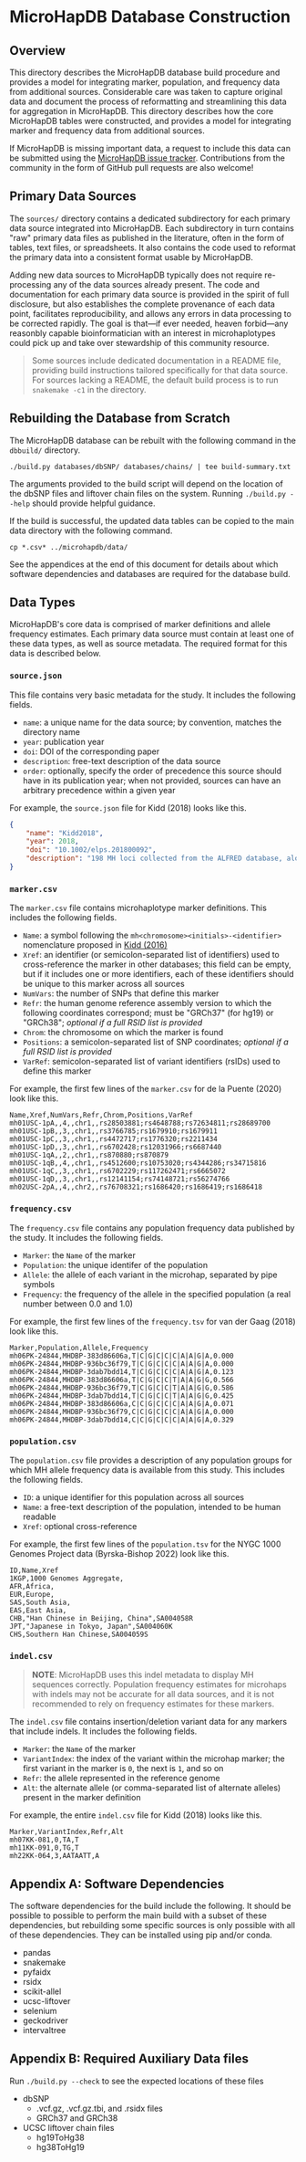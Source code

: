 # MicroHapDB Database Construction

## Overview

This directory describes the MicroHapDB database build procedure and provides a model for integrating marker, population, and frequency data from additional sources.
Considerable care was taken to capture original data and document the process of reformatting and streamlining this data for aggregation in MicroHapDB.
This directory describes how the core MicroHapDB tables were constructed, and provides a model for integrating marker and frequency data from additional sources.

If MicroHapDB is missing important data, a request to include this data can be submitted using the [MicroHapDB issue tracker](https://github.com/bioforensics/MicroHapDB/issues/new).
Contributions from the community in the form of GitHub pull requests are also welcome!


## Primary Data Sources

The `sources/` directory contains a dedicated subdirectory for each primary data source integrated into MicroHapDB.
Each subdirectory in turn contains "raw" primary data files as published in the literature, often in the form of tables, text files, or spreadsheets.
It also contains the code used to reformat the primary data into a consistent format usable by MicroHapDB.

Adding new data sources to MicroHapDB typically does not require re-processing any of the data sources already present.
The code and documentation for each primary data source is provided in the spirit of full disclosure, but also establishes the complete provenance of each data point, facilitates reproducibility, and allows any errors in data processing to be corrected rapidly.
The goal is that—if ever needed, heaven forbid—any reasonbly capable bioinformatician with an interest in microhaplotypes could pick up and take over stewardship of this community resource.

> Some sources include dedicated documentation in a README file, providing build instructions tailored specifically for that data source.
> For sources lacking a README, the default build process is to run `snakemake -c1` in the directory.


## Rebuilding the Database from Scratch

The MicroHapDB database can be rebuilt with the following command in the `dbbuild/` directory.

```
./build.py databases/dbSNP/ databases/chains/ | tee build-summary.txt
```

The arguments provided to the build script will depend on the location of the dbSNP files and liftover chain files on the system.
Running `./build.py --help` should provide helpful guidance.

If the build is successful, the updated data tables can be copied to the main data directory with the following command.

```
cp *.csv* ../microhapdb/data/
```

See the appendices at the end of this document for details about which software dependencies and databases are required for the database build.


## Data Types

MicroHapDB's core data is comprised of marker definitions and allele frequency estimates.
Each primary data source must contain at least one of these data types, as well as source metadata.
The required format for this data is described below.

### `source.json`

This file contains very basic metadata for the study.
It includes the following fields.

- `name`: a unique name for the data source; by convention, matches the directory name
- `year`: publication year
- `doi`: DOI of the corresponding paper
- `description`: free-text description of the data source
- `order`: optionally, specify the order of precedence this source should have in its publication year; when not provided, sources can have an arbitrary precedence within a given year

For example, the `source.json` file for Kidd (2018) looks like this.

```json
{
    "name": "Kidd2018",
    "year": 2018,
    "doi": "10.1002/elps.201800092",
    "description": "198 MH loci collected from the ALFRED database, along with allele frequencies for 83 population groups"
}
```

### `marker.csv`

The `marker.csv` file contains microhaplotype marker definitions.
This includes the following fields.

- `Name`: a symbol following the `mh<chromosome><initials>-<identifier>` nomenclature proposed in [Kidd (2016)](https://dx.doi.org/10.1186/s40246-016-0078-y)
- `Xref`: an identifier (or semicolon-separated list of identifiers) used to cross-reference the marker in other databases; this field can be empty, but if it includes one or more identifiers, each of these identifiers should be unique to this marker across all sources
- `NumVars`: the number of SNPs that define this marker
- `Refr`: the human genome reference assembly version to which the following coordinates correspond; must be "GRCh37" (for hg19) or "GRCh38"; *optional if a full RSID list is provided*
- `Chrom`: the chromosome on which the marker is found
- `Positions`: a semicolon-separated list of SNP coordinates; *optional if a full RSID list is provided*
- `VarRef`: semicolon-separated list of variant identifiers (rsIDs) used to define this marker

For example, the first few lines of the `marker.csv` for de la Puente (2020) look like this.

```csv
Name,Xref,NumVars,Refr,Chrom,Positions,VarRef
mh01USC-1pA,,4,,chr1,,rs28503881;rs4648788;rs72634811;rs28689700
mh01USC-1pB,,3,,chr1,,rs3766785;rs1679910;rs1679911
mh01USC-1pC,,3,,chr1,,rs4472717;rs1776320;rs2211434
mh01USC-1pD,,3,,chr1,,rs6702428;rs12031966;rs6687440
mh01USC-1qA,,2,,chr1,,rs870880;rs870879
mh01USC-1qB,,4,,chr1,,rs4512600;rs10753020;rs4344286;rs34715816
mh01USC-1qC,,3,,chr1,,rs6702229;rs117262471;rs6665072
mh01USC-1qD,,3,,chr1,,rs12141154;rs74148721;rs56274766
mh02USC-2pA,,4,,chr2,,rs76708321;rs1686420;rs1686419;rs1686418
```

### `frequency.csv`

The `frequency.csv` file contains any population frequency data published by the study.
It includes the following fields.

- `Marker`: the `Name` of the marker
- `Population`: the unique identifer of the population
- `Allele`: the allele of each variant in the microhap, separated by pipe symbols
- `Frequency`: the frequency of the allele in the specified population (a real number between 0.0 and 1.0)

For example, the first few lines of the `frequency.tsv` for van der Gaag (2018) look like this.

```csv
Marker,Population,Allele,Frequency
mh06PK-24844,MHDBP-383d86606a,T|C|G|C|C|C|A|A|G|A,0.000
mh06PK-24844,MHDBP-936bc36f79,T|C|G|C|C|C|A|A|G|A,0.000
mh06PK-24844,MHDBP-3dab7bdd14,T|C|G|C|C|C|A|A|G|A,0.123
mh06PK-24844,MHDBP-383d86606a,T|C|G|C|C|T|A|A|G|G,0.566
mh06PK-24844,MHDBP-936bc36f79,T|C|G|C|C|T|A|A|G|G,0.586
mh06PK-24844,MHDBP-3dab7bdd14,T|C|G|C|C|T|A|A|G|G,0.425
mh06PK-24844,MHDBP-383d86606a,C|C|G|C|C|C|A|A|G|A,0.071
mh06PK-24844,MHDBP-936bc36f79,C|C|G|C|C|C|A|A|G|A,0.000
mh06PK-24844,MHDBP-3dab7bdd14,C|C|G|C|C|C|A|A|G|A,0.329
```

### `population.csv`

The `population.csv` file provides a description of any population groups for which MH allele frequency data is available from this study.
This includes the following fields.

- `ID`: a unique identifier for this population across all sources
- `Name`: a free-text description of the population, intended to be human readable
- `Xref`: optional cross-reference

For example, the first few lines of the `population.tsv` for the NYGC 1000 Genomes Project data (Byrska-Bishop 2022) look like this.

```csv
ID,Name,Xref
1KGP,1000 Genomes Aggregate,
AFR,Africa,
EUR,Europe,
SAS,South Asia,
EAS,East Asia,
CHB,"Han Chinese in Beijing, China",SA004058R
JPT,"Japanese in Tokyo, Japan",SA004060K
CHS,Southern Han Chinese,SA004059S
```

### `indel.csv`

> **NOTE**: MicroHapDB uses this indel metadata to display MH sequences correctly.
> Population frequency estimates for microhaps with indels may not be accurate for all data sources, and it is not recommended to rely on frequency estimates for these markers.

The `indel.csv` file contains insertion/deletion variant data for any markers that include indels.
It includes the following fields.

- `Marker`: the `Name` of the marker
- `VariantIndex`: the index of the variant within the microhap marker; the first variant in the marker is `0`, the next is `1`, and so on
- `Refr`: the allele represented in the reference genome
- `Alt`: the alternate allele (or comma-separated list of alternate alleles) present in the marker definition

For example, the entire `indel.csv` file for Kidd (2018) looks like this.

```
Marker,VariantIndex,Refr,Alt
mh07KK-081,0,TA,T
mh11KK-091,0,TG,T
mh22KK-064,3,AATAATT,A
```


## Appendix A: Software Dependencies

The software dependencies for the build include the following.
It should be possible to possible to perform the main build with a subset of these dependencies, but rebuilding some specific sources is only possible with all of these dependencies.
They can be installed using pip and/or conda.

- pandas
- snakemake
- pyfaidx
- rsidx
- scikit-allel
- ucsc-liftover
- selenium
- geckodriver
- intervaltree


## Appendix B: Required Auxiliary Data files

Run `./build.py --check` to see the expected locations of these files

- dbSNP
    - .vcf.gz, .vcf.gz.tbi, and .rsidx files
    - GRCh37 and GRCh38
- UCSC liftover chain files
    - hg19ToHg38
    - hg38ToHg19
